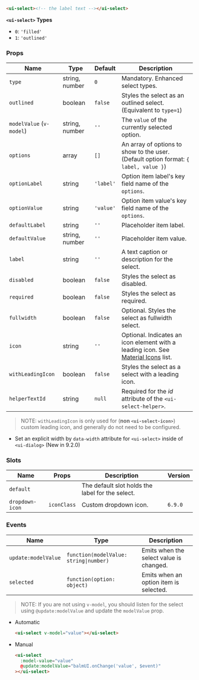 ```html
<ui-select><!-- the label text --></ui-select>
```

**`<ui-select>` Types**

- `0`: `'filled'`
- `1`: `'outlined'`

### Props

| Name                     | Type           | Default   | Description                                                                                   |
| ------------------------ | -------------- | --------- | --------------------------------------------------------------------------------------------- |
| `type`                   | string, number | `0`       | Mandatory. Enhanced select types.                                                             |
| `outlined`               | boolean        | `false`   | Styles the select as an outlined select. (Equivalent to `type=1`)                             |
| `modelValue` (`v-model`) | string, number | `''`      | The `value` of the currently selected option.                                                 |
| `options`                | array          | `[]`      | An array of options to show to the user. (Default option format: `{ label, value }`)          |
| `optionLabel`            | string         | `'label'` | Option item label's key field name of the `options`.                                          |
| `optionValue`            | string         | `'value'` | Option item value's key field name of the `options`.                                          |
| `defaultLabel`           | string         | `''`      | Placeholder item label.                                                                       |
| `defaultValue`           | string, number | `''`      | Placeholder item value.                                                                       |
| `label`                  | string         | `''`      | A text caption or description for the select.                                                 |
| `disabled`               | boolean        | `false`   | Styles the select as disabled.                                                                |
| `required`               | boolean        | `false`   | Styles the select as required.                                                                |
| `fullwidth`              | boolean        | `false`   | Optional. Styles the select as fullwidth select.                                              |
| `icon`                   | string         | `''`      | Optional. Indicates an icon element with a leading icon. See [Material Icons](/#/icons) list. |
| `withLeadingIcon`        | boolean        | `false`   | Styles the select as a select with a leading icon.                                            |
| `helperTextId`           | string         | `null`    | Required for the _id_ attribute of the `<ui-select-helper>`.                                  |

> NOTE: `withLeadingIcon` is only used for (**non `<ui-select-icon>`**) custom leading icon, and generally do not need to be configured.

- Set an explicit width by `data-width` attribute for `<ui-select>` inside of `<ui-dialog>` (New in 9.2.0)

### Slots

| Name            | Props       | Description                                      | Version |
| --------------- | ----------- | ------------------------------------------------ | ------- |
| `default`       |             | The default slot holds the label for the select. |         |
| `dropdown-icon` | `iconClass` | Custom dropdown icon.                            | `6.9.0` |

### Events

| Name                | Type                                   | Description                             |
| ------------------- | -------------------------------------- | --------------------------------------- |
| `update:modelValue` | `function(modelValue: string\|number)` | Emits when the select value is changed. |
| `selected`          | `function(option: object)`             | Emits when an option item is selected.  |

> NOTE: If you are not using `v-model`, you should listen for the select using `@update:modelValue` and update the `modelValue` prop.

- Automatic

  ```html
  <ui-select v-model="value"></ui-select>
  ```

- Manual

  ```html
  <ui-select
    :model-value="value"
    @update:modelValue="balmUI.onChange('value', $event)"
  ></ui-select>
  ```
